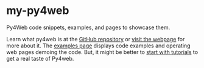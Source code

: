 # my-py4web
Py4Web code snippets, examples, and pages to showcase them.

Learn what py4web is at the [GitHub repository](https://github.com/web2py/py4web) or [visit the webpage](https://py4web.com/) for more about it.  The [examples page](https://py4web.com/showcase) displays code examples and operating web pages demoing the code. But, it might be better to [start with tutorials](https://learn-py4web.github.io/) to get a real taste of Py4web.
